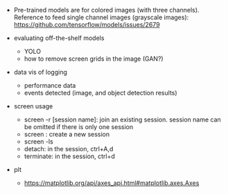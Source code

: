 
* Pre-trained models are for colored images (with three channels). Reference to feed single channel images (grayscale images): https://github.com/tensorflow/models/issues/2679

* evaluating off-the-shelf models
  * YOLO
  * how to remove screen grids in the image (GAN?)

* data vis of logging
  * performance data
  * events detected (image, and object detection results) 
  
* screen usage
  * screen -r [session name]: join an existing session. session name can be omitted if there is only one session
  * screen : create a new session
  * screen -ls
  * detach: in the session, ctrl+A,d
  * terminate: in the session, ctrl+d
  
* plt
  * https://matplotlib.org/api/axes_api.html#matplotlib.axes.Axes


